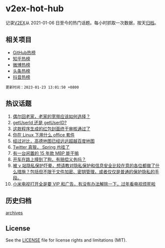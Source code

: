 # v2ex-hot-hub

 记录[V2EX](https://www.v2ex.com/)从 2021-01-06 日至今的热门话题。每小时抓取一次数据，按天[归档](archives)。
 
 ## 相关项目

- [GitHub热榜](https://github.com/it985/github-hot-hub)
- [知乎热榜](https://github.com/it985/zhihu-hot-hub)
- [微博热榜](https://github.com/it985/weibo-hot-hub)
- [头条热榜](https://github.com/it985/toutiao-hot-hub)
- [抖音热榜](https://github.com/it985/douyin-hot-hub)


 `更新时间：2023-01-23 13:01:50 +0800`

## 热议话题

1. [偶尔回老家，老家的宽带应该如何选择？](https://www.v2ex.com/t/910273)
1. [getUserId 还是 getUserID?](https://www.v2ex.com/t/910246)
1. [这款程序生成的红包封面终于审核通过了](https://www.v2ex.com/t/910245)
1. [你在 Linux 下用什么 office 套件](https://www.v2ex.com/t/910259)
1. [经过对比，高德地图已经远远超越百度地图](https://www.v2ex.com/t/910277)
1. [Twitter 真狠， Spring 也挂了](https://www.v2ex.com/t/910247)
1. [有一台闲置的 15 年款 MBP 能干嘛](https://www.v2ex.com/t/910283)
1. [开车在路上撞到了狗，有赔偿义务吗？](https://www.v2ex.com/t/910324)
1. [被 v 站隐私保护吓晕，想请教对隐私保护和信息安全比较在意的各位都做了什么措施？包括但不限于文件加密、密钥管理，或者仅仅是普通的保护隐私的手段。](https://www.v2ex.com/t/910294)
1. [小米电视打开全是要 VIP 和广告，有没有办法解除一下，过年看电视烦死啦](https://www.v2ex.com/t/910265)

## 历史归档

[archives](archives)

## License

See the [LICENSE](LICENSE) file for license rights and limitations (MIT).
